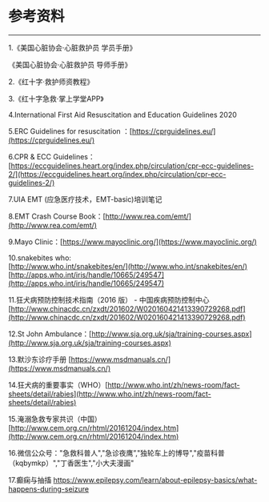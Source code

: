 # 参考资料

---

1.《美国心脏协会·心脏救护员 学员手册》

《美国心脏协会·心脏救护员 导师手册》

2.《红十字·救护师资教程》

3.《红十字急救·掌上学堂APP》

4.International First Aid Resuscitation and Education Guidelines 2020   


5.ERC Guidelines for resuscitation ：[https://cprguidelines.eu/](https://cprguidelines.eu/)

6.CPR & ECC Guidelines：[https://eccguidelines.heart.org/index.php/circulation/cpr-ecc-guidelines-2/](https://eccguidelines.heart.org/index.php/circulation/cpr-ecc-guidelines-2/)

7.UIA EMT \(应急医疗技术，EMT-basic\)培训笔记

8.EMT Crash Course Book：[http://www.rea.com/emt/](http://www.rea.com/emt/)

9.Mayo Clinic：[https://www.mayoclinic.org/](https://www.mayoclinic.org/)

10.snakebites who:  
[http://www.who.int/snakebites/en/](http://www.who.int/snakebites/en/)  
[http://apps.who.int/iris/handle/10665/249547](http://apps.who.int/iris/handle/10665/249547)

11.狂犬病预防控制技术指南（2016 版） - 中国疾病预防控制中心  
[http://www.chinacdc.cn/zxdt/201602/W020160421413390729268.pdf](http://www.chinacdc.cn/zxdt/201602/W020160421413390729268.pdf)

12.St John Ambulance：[http://www.sja.org.uk/sja/training-courses.aspx](http://www.sja.org.uk/sja/training-courses.aspx)

13.默沙东诊疗手册 [https://www.msdmanuals.cn/](https://www.msdmanuals.cn/)

14.狂犬病的重要事实（WHO）[http://www.who.int/zh/news-room/fact-sheets/detail/rabies](http://www.who.int/zh/news-room/fact-sheets/detail/rabies)

15.淹溺急救专家共识（中国） [http://www.cem.org.cn/rhtml/20161204/index.htm](http://www.cem.org.cn/rhtml/20161204/index.htm)

16.微信公众号："急救科普人","急诊夜鹰”,"独轮车上的博导","疫苗科普（kqbymkp）","丁香医生","小大夫漫画"

17.癫痫与抽搐 https://www.epilepsy.com/learn/about-epilepsy-basics/what-happens-during-seizure

